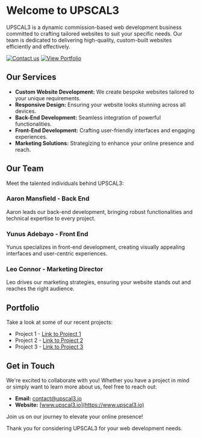 # Welcome to UPSCAL3

<!-- ![UPSCAL3 Logo](link/to/your/logo.png) -->

UPSCAL3 is a dynamic commission-based web development business committed to crafting tailored websites to suit your specific needs. Our team is dedicated to delivering high-quality, custom-built websites efficiently and effectively.

[![Contact us](https://img.shields.io/badge/Contact%20Us-Message%20Us-blue?style=for-the-badge)](mailto:contact@upscal3.io)
[![View Portfolio](https://img.shields.io/badge/Website-Visit%20Us-green?style=for-the-badge)]([link/to/portfolio](https://www.upscal3.io))

## Our Services

- **Custom Website Development:** We create bespoke websites tailored to your unique requirements.
- **Responsive Design:** Ensuring your website looks stunning across all devices.
- **Back-End Development:** Seamless integration of powerful functionalities.
- **Front-End Development:** Crafting user-friendly interfaces and engaging experiences.
- **Marketing Solutions:** Strategizing to enhance your online presence and reach.

## Our Team

Meet the talented individuals behind UPSCAL3:

### Aaron Mansfield - Back End

Aaron leads our back-end development, bringing robust functionalities and technical expertise to every project.

### Yunus Adebayo - Front End

Yunus specializes in front-end development, creating visually appealing interfaces and user-centric experiences.

### Leo Connor - Marketing Director

Leo drives our marketing strategies, ensuring your website stands out and reaches the right audience.

## Portfolio

Take a look at some of our recent projects:

- Project 1 - [Link to Project 1](link/to/project1)
- Project 2 - [Link to Project 2](link/to/project2)
- Project 3 - [Link to Project 3](link/to/project3)

## Get in Touch

We're excited to collaborate with you! Whether you have a project in mind or simply want to learn more about us, feel free to reach out:

- **Email:** contact@upscal3.io
- **Website:** [www.upscal3.io](https://www.upscal3.io)

Join us on our journey to elevate your online presence!

Thank you for considering UPSCAL3 for your web development needs.
